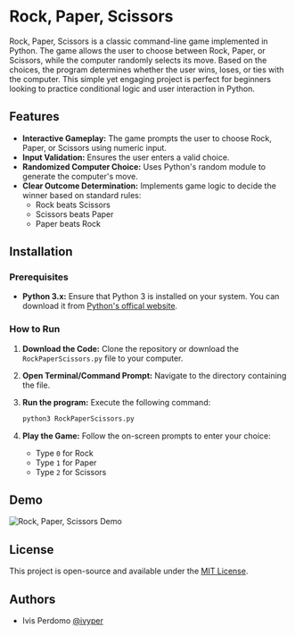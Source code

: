 
# Rock, Paper, Scissors
Rock, Paper, Scissors is a classic command-line game implemented in Python. The game allows the user to choose between Rock, Paper, or Scissors, while the computer randomly selects its move. Based on the choices, the program determines whether the user wins, loses, or ties with the computer. This simple yet engaging project is perfect for beginners looking to practice conditional logic and user interaction in Python.

## Features

- **Interactive Gameplay:** The game prompts the user to choose Rock, Paper, or Scissors using numeric input.
- **Input Validation:** Ensures the user enters a valid choice.
- **Randomized Computer Choice:** Uses Python's random module to generate the computer's move.
- **Clear Outcome Determination:** Implements game logic to decide the winner based on standard rules:
  - Rock beats Scissors
  - Scissors beats Paper
  - Paper beats Rock

## Installation

### Prerequisites

- **Python 3.x:** Ensure that Python 3 is installed on your system. You can download it from [Python's offical website](python.org).

### How to Run

1. **Download the Code:** Clone the repository or download the `RockPaperScissors.py` file to your computer.

2. **Open Terminal/Command Prompt:** Navigate to the directory containing the file.

3. **Run the program:** Execute the following command:

    ```bash
    python3 RockPaperScissors.py
    ```

4. **Play the Game:** Follow the on-screen prompts to enter your choice:
   - Type `0` for Rock
   - Type `1` for Paper
   - Type `2` for Scissors


## Demo
![Rock, Paper, Scissors Demo](blob:https://imgur.com/3121d46f-6aea-4243-8b58-220c7d58fc0e)


## License

This project is open-source and available under the [MIT License](https://choosealicense.com/licenses/mit/).


## Authors

- Ivis Perdomo [@ivyper](https://www.github.com/ivyper)

